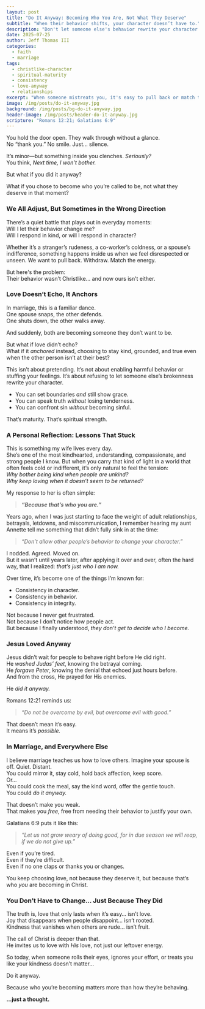 ```yaml
---
layout: post
title: "Do It Anyway: Becoming Who You Are, Not What They Deserve"
subtitle: "When their behavior shifts, your character doesn’t have to."
description: "Don't let someone else's behavior rewrite your character. This post reflects on Christlike consistency, marriage, and the quiet strength of loving anyway."
date: 2025-07-25
author: Jeff Thomas III
categories:
  - faith
  - marriage
tags:
  - christlike-character
  - spiritual-maturity
  - consistency
  - love-anyway
  - relationships
excerpt: "When someone mistreats you, it's easy to pull back or match their energy. But what if you stayed rooted in who God called you to be? Do it anyway—because that's who you are."
image: /img/posts/do-it-anyway.jpg
background: /img/posts/bg-do-it-anyway.jpg
header-image: /img/posts/header-do-it-anyway.jpg
scripture: "Romans 12:21; Galatians 6:9"
---
```


You hold the door open. They walk through without a glance.  
No “thank you.” No smile. Just… silence.  

It’s minor—but something inside you clenches. *Seriously?*  
You think, *Next time, I won’t bother.*  

But what if you did it anyway?

What if you chose to become who you’re called to be, not what they deserve in that moment?

### We All Adjust, But Sometimes in the Wrong Direction

There’s a quiet battle that plays out in everyday moments:  
Will I let their behavior change me?  
Will I respond in kind, or will I respond in character?

Whether it’s a stranger’s rudeness, a co-worker’s coldness, or a spouse’s indifference, something happens inside us when we feel disrespected or unseen. We want to pull back. Withdraw. Match the energy.

But here's the problem:  
Their behavior wasn’t Christlike… and now ours isn’t either.

### Love Doesn’t Echo, It Anchors

In marriage, this is a familiar dance.  
One spouse snaps, the other defends.  
One shuts down, the other walks away.  

And suddenly, both are becoming someone they don’t want to be.  

But what if love didn’t echo?  
What if it *anchored* instead, choosing to stay kind, grounded, and true even when the other person isn’t at their best?

This isn’t about pretending. It’s not about enabling harmful behavior or stuffing your feelings. It’s about refusing to let someone else’s brokenness rewrite your character.

 - You can set boundaries *and* still show grace.  
 - You can speak truth *without* losing tenderness.
 - You can confront sin *without* becoming sinful.

That’s maturity. That’s spiritual strength.

### A Personal Reflection: Lessons That Stuck

This is something my wife lives every day.  
She’s one of the most kindhearted, understanding, compassionate, and strong people I know. But when you carry that kind of light in a world that often feels cold or indifferent, it’s only natural to feel the tension:  
*Why bother being kind when people are unkind?*  
*Why keep loving when it doesn’t seem to be returned?*

My response to her is often simple:  
> ***“Because that’s who you are.”***

Years ago, when I was just starting to face the weight of adult relationships, betrayals, letdowns, and miscommunication, I remember hearing my aunt Annette tell me something that didn’t fully sink in at the time:  
> *“Don’t allow other people’s behavior to change your character.”*

I nodded. Agreed. Moved on.  
But it wasn’t until years later, after applying it over and over, often the hard way, that I realized: *that’s just who I am now.*

Over time, it’s become one of the things I’m known for:  
- Consistency in character.  
- Consistency in behavior.  
- Consistency in integrity.

Not because I never get frustrated.  
Not because I don’t notice how people act.  
But because I finally understood, *they don’t get to decide who I become.*

### Jesus Loved Anyway

Jesus didn’t wait for people to behave right before He did right.  
He *washed Judas’ feet*, knowing the betrayal coming.  
He *forgave Peter*, knowing the denial that echoed just hours before.  
And from the cross, He prayed for His enemies.

He *did it anyway.*

Romans 12:21 reminds us:  
> *“Do not be overcome by evil, but overcome evil with good.”*

That doesn’t mean it’s easy.  
It means it’s *possible.*


### In Marriage, and Everywhere Else

I believe marriage teaches us how to love others.
Imagine your spouse is off. Quiet. Distant.  
You could mirror it, stay cold, hold back affection, keep score.  
Or…  
You could cook the meal, say the kind word, offer the gentle touch.  
You could *do it anyway.*

That doesn’t make you weak.  
That makes you *free*, free from needing their behavior to justify your own.

Galatians 6:9 puts it like this:  
> *“Let us not grow weary of doing good, for in due season we will reap, if we do not give up.”*

Even if you’re tired.  
Even if they’re difficult.  
Even if no one claps or thanks you or changes.

You keep choosing love, not because they deserve it, but because that’s who *you* are becoming in Christ.

### You Don’t Have to Change… Just Because They Did

The truth is, love that only lasts when it’s easy… isn’t love.  
Joy that disappears when people disappoint… isn’t rooted.  
Kindness that vanishes when others are rude… isn’t fruit.  

The call of Christ is deeper than that.  
He invites us to love with *His* love, not just our leftover energy.

So today, when someone rolls their eyes, ignores your effort, or treats you like your kindness doesn’t matter…

Do it anyway.

Because who you’re becoming matters more than how they’re behaving.

**…just a thought.**

<!--stackedit_data:
eyJoaXN0b3J5IjpbOTE3NDUyNjk5XX0=
-->